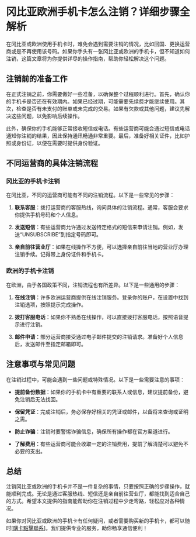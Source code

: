 # 冈比亚欧洲手机卡怎么注销？详细步骤全解析

在冈比亚或欧洲使用手机卡时，难免会遇到需要注销的情况，比如回国、更换运营商或是不再使用该号码。如果你手头有一张冈比亚或欧洲的手机卡，但不知道如何注销，这篇文章将为你提供详尽的操作指南，帮助你轻松解决这个问题。

## 注销前的准备工作

在正式注销之前，你需要做好一些准备，以确保整个过程顺利进行。首先，确认你的手机卡是否还在有效期内。如果已经过期，可能需要先续费才能继续使用。其次，检查是否有未支付的账单或未完成的交易。如果有欠款或其他问题，建议先解决这些问题，以免影响后续操作。

此外，确保你的手机能够正常接收短信或电话。有些运营商可能会通过短信或电话通知你注销的结果，因此保持通讯畅通非常重要。最后，准备好相关证件，比如护照或身份证，以便在需要时提供身份验证。

## 不同运营商的具体注销流程

### 冈比亚的手机卡注销

在冈比亚，不同的运营商可能有不同的注销流程。以下是一些常见的步骤：

1. **联系客服**：拨打运营商的客服热线，询问具体的注销流程。通常，客服会要求你提供手机号码和个人信息。
   
2. **发送短信**：有些运营商允许通过发送特定格式的短信来申请注销。例如，发送“UNSUBSCRIBE”到指定号码即可。

3. **亲自前往营业厅**：如果在线操作不方便，可以选择亲自前往当地的营业厅办理注销手续。记得带上身份证件和手机卡。

### 欧洲的手机卡注销

在欧洲，由于各国政策不同，注销流程也有所差异。以下是一些通用的步骤：

1. **在线注销**：许多欧洲运营商提供在线注销服务。登录你的账户，在设置中找到注销选项，按照提示完成操作。

2. **拨打客服电话**：如果你不熟悉在线操作，可以直接拨打客服电话，按照语音提示进行注销。

3. **邮件申请**：部分运营商接受通过电子邮件提交的注销请求。准备好个人信息后，发送邮件至指定邮箱即可。

## 注意事项与常见问题

在注销过程中，可能会遇到一些问题或特殊情况。以下是一些需要注意的事项：

- **提前备份数据**：如果你的手机卡中有重要的联系人或信息，建议提前备份，避免注销后无法找回。
  
- **保留凭证**：完成注销后，务必保存好相关的凭证或邮件，以备将来查询或证明之需。

- **防止诈骗**：注销时要警惕诈骗信息，确保所有操作都在官方渠道进行。

- **了解费用**：有些运营商可能会收取一定的注销费用，提前了解清楚可以避免不必要的支出。

## 总结

注销冈比亚或欧洲的手机卡并不是一件复杂的事情，只要按照正确的步骤操作，就能顺利完成。无论是通过客服热线、短信还是亲自前往营业厅，都能找到适合自己的方式。希望本文提供的指南能帮助你在注销过程中少走弯路，轻松应对各种情况。

如果你对冈比亚或欧洲的手机卡有任何疑问，或者需要购买新的手机卡，都可以随时[[購卡點擊聯系](https://t.me/s/esim1088)]。我们提供专业的服务，助你畅享通信便利！